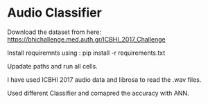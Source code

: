 # Audio Classifier
Download the dataset from here: https://bhichallenge.med.auth.gr/ICBHI_2017_Challenge

Install requiremnts using : pip install -r requirements.txt

Upadate paths and run all cells.

I have used ICBHI 2017 audio data and librosa to read the .wav files.

Used different Classifier and comapred the accuracy with ANN.
